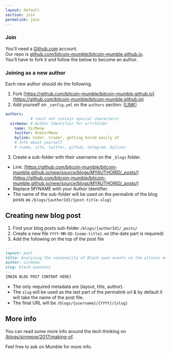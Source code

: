 ```yaml
---
layout: default
section: join
permalink: join
---
```


### Join
You'll need a <a href="https://github.com">Github.com</a> account.<br/>
Our repo is <a href="https://github.com/bitcoin-mumble/bitcoin-mumble.github.io">github.com/bitcoin-mumble/bitcoin-mumble.github.io</a>.<br/>
You'll have to fork it and follow the below to become an author.


### Joining as a new author
Each new author should do the following.
1. Fork [https://github.com/bitcoin-mumble/bitcoin-mumble.github.io](https://github.com/bitcoin-mumble/bitcoin-mumble.github.io)
2. Add yourself on `_config.yml` on the `authors` section: [[LINK](https://github.com/bitcoin-mumble/bitcoin-mumble.github.io/edit/source/_config.yml)]
```yml
authors:
​    ​    ​   # (must not contain special characters)
  sirmeow: # Author Identifier for url+folder
​    name: SirMeow
​    twitter: OneSirMeow
​    byline: Coder, trader, getting bored easily af
​    # Info about yourself
​    # (name, site, twitter, github, telegram, byline)
```

3. Create a sub-folder with their username on the `_blogs` folder.
- Link: [https://github.com/bitcoin-mumble/bitcoin-mumble.github.io/new/source/blogs/MYAUTHORID/_posts/](https://github.com/bitcoin-mumble/bitcoin-mumble.github.io/new/source/blogs/MYAUTHORID/_posts/)
- Replace MYNAME with your Author Identifier.
- The name of the sub-folder will be used on the permalink of the blog posts as `/blogs/{authorId}/{post-title-slug}`

## Creating new blog post
1. Find your blog posts sub-folder `/blogs/{authorId}/_posts/`
2. Create a new file `YYYY-MM-DD-{some-title}.md`  (the date part is required)
3. Add the following on the top of the post file
```md
---
layout: post
title: Analyzing the seasonality of Black-swan events on the altcoin markets
author: sirmeow
slug: black-swansons
---
{MAIN BLOG POST CONTENT HERE}
```

- The only required metadata are (layout, title, author).
- The `slug` will be used as the last part of the permalink url &amp; by default it will take the name of the post file.
- The final URL will be `/blogs/{username}/{YYYY}/{slug}`

## More info
You can read some more info around the tech thinking on [/blogs/sirmeow/2017/making-of](/blogs/sirmeow/2017/making-of).

Feel free to ask on Mumble for more info.
